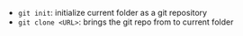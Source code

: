 - `git init`: initialize current folder as a git repository
- `git clone <URL>`: brings the git repo from <URL> to current folder

